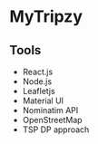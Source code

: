 # MyTripzy
## Tools
- React.js
- Node.js
- Leafletjs
- Material UI
- Nominatim API
- OpenStreetMap
- TSP DP approach

